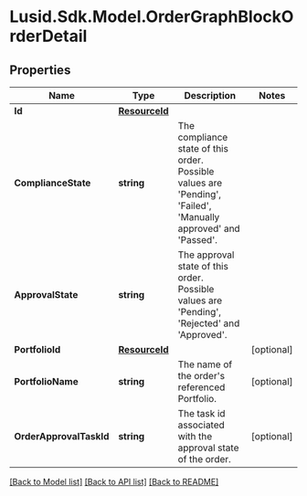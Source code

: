 # Lusid.Sdk.Model.OrderGraphBlockOrderDetail

## Properties

Name | Type | Description | Notes
------------ | ------------- | ------------- | -------------
**Id** | [**ResourceId**](ResourceId.md) |  | 
**ComplianceState** | **string** | The compliance state of this order. Possible values are &#39;Pending&#39;, &#39;Failed&#39;, &#39;Manually approved&#39; and &#39;Passed&#39;. | 
**ApprovalState** | **string** | The approval state of this order. Possible values are &#39;Pending&#39;, &#39;Rejected&#39; and &#39;Approved&#39;. | 
**PortfolioId** | [**ResourceId**](ResourceId.md) |  | [optional] 
**PortfolioName** | **string** | The name of the order&#39;s referenced Portfolio. | [optional] 
**OrderApprovalTaskId** | **string** | The task id associated with the approval state of the order. | [optional] 

[[Back to Model list]](../README.md#documentation-for-models) [[Back to API list]](../README.md#documentation-for-api-endpoints) [[Back to README]](../README.md)

